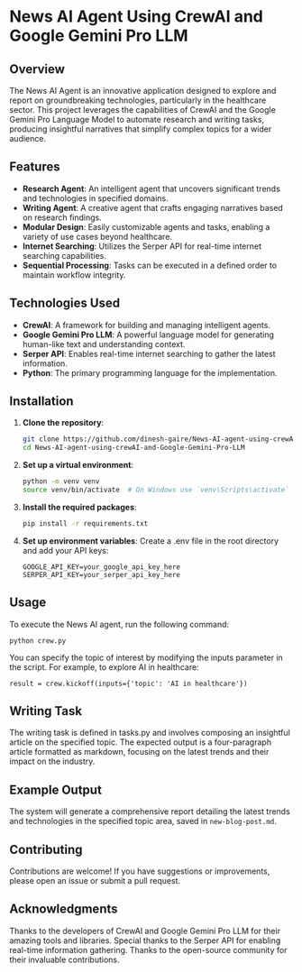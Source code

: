 # News AI Agent Using CrewAI and Google Gemini Pro LLM

## Overview

The News AI Agent is an innovative application designed to explore and report on groundbreaking technologies, particularly in the healthcare sector. This project leverages the capabilities of CrewAI and the Google Gemini Pro Language Model to automate research and writing tasks, producing insightful narratives that simplify complex topics for a wider audience.

## Features

- **Research Agent**: An intelligent agent that uncovers significant trends and technologies in specified domains.
- **Writing Agent**: A creative agent that crafts engaging narratives based on research findings.
- **Modular Design**: Easily customizable agents and tasks, enabling a variety of use cases beyond healthcare.
- **Internet Searching**: Utilizes the Serper API for real-time internet searching capabilities.
- **Sequential Processing**: Tasks can be executed in a defined order to maintain workflow integrity.

## Technologies Used

- **CrewAI**: A framework for building and managing intelligent agents.
- **Google Gemini Pro LLM**: A powerful language model for generating human-like text and understanding context.
- **Serper API**: Enables real-time internet searching to gather the latest information.
- **Python**: The primary programming language for the implementation.

## Installation

1. **Clone the repository**:
   ```bash
   git clone https://github.com/dinesh-gaire/News-AI-agent-using-crewAI-and-Google-Gemini-Pro-LLM.git
   cd News-AI-agent-using-crewAI-and-Google-Gemini-Pro-LLM
    ```

2. **Set up a virtual environment**:

    ```bash
    python -m venv venv
    source venv/bin/activate  # On Windows use `venv\Scripts\activate`
    ```
3. **Install the required packages**:

    ```bash
    pip install -r requirements.txt
    ```
4. **Set up environment variables**: Create a .env file in the root directory and add your API keys:

    ```plaintext
    GOOGLE_API_KEY=your_google_api_key_here
    SERPER_API_KEY=your_serper_api_key_here
    ```
## Usage
To execute the News AI agent, run the following command:

    python crew.py

You can specify the topic of interest by modifying the inputs parameter in the script. For example, to explore AI in healthcare:

    result = crew.kickoff(inputs={'topic': 'AI in healthcare'})
    
## Writing Task
The writing task is defined in tasks.py and involves composing an insightful article on the specified topic. The expected output is a four-paragraph article formatted as markdown, focusing on the latest trends and their impact on the industry.

## Example Output
The system will generate a comprehensive report detailing the latest trends and technologies in the specified topic area, saved in `new-blog-post.md`.

## Contributing
Contributions are welcome! If you have suggestions or improvements, please open an issue or submit a pull request.

## Acknowledgments
Thanks to the developers of CrewAI and Google Gemini Pro LLM for their amazing tools and libraries.
Special thanks to the Serper API for enabling real-time information gathering.
Thanks to the open-source community for their invaluable contributions.
